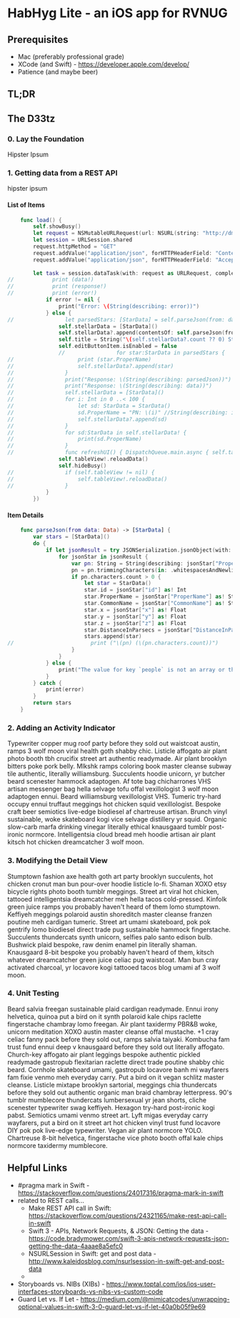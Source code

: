 # HabHyg Lite - an iOS app for RVNUG

## Prerequisites
* Mac (preferably professional grade)
* XCode (and Swift) - https://developer.apple.com/develop/
* Patience (and maybe beer)

## TL;DR

## The D33tz

### 0. Lay the Foundation
Hipster Ipsum

### 1. Getting data from a REST API
hipster ipsum

#### List of Items 
```swift
    func load() {
        self.showBusy()
        let request = NSMutableURLRequest(url: NSURL(string: "http://dmapi.loticfactor.com/api/HabHyg_Lite/")! as URL)
        let session = URLSession.shared
        request.httpMethod = "GET"
        request.addValue("application/json", forHTTPHeaderField: "Content-Type")
        request.addValue("application/json", forHTTPHeaderField: "Accept")
        
        let task = session.dataTask(with: request as URLRequest, completionHandler: {(data, response, error) in
//            print (data!)
//            print (response!)
//            print (error!)
            if error != nil {
                print("Error: \(String(describing: error))")
            } else {
//                let parsedStars: [StarData] = self.parseJson(from: data!)
                self.stellarData = [StarData]()
                self.stellarData?.append(contentsOf: self.parseJson(from: data!))
                self.title = String("\(self.stellarData?.count ?? 0) Stars")
                self.editButtonItem.isEnabled = false
                //                for star:StarData in parsedStars {
//                    print (star.ProperName)
//                    self.stellarData?.append(star)
//                }
//                print("Response: \(String(describing: parsedJson))")
//                print("Response: \(String(describing: data))")
//                self.stellarData = [StarData]()
//                for i: Int in 0 ..< 100 {
//                    let sd: StarData = StarData()
//                    sd.ProperName = "PN: \(i)" //String(describing: i)
//                    self.stellarData?.append(sd)
//                }
//                for sd:StarData in self.stellarData! {
//                    print(sd.ProperName)
//                }
//                func refreshUI() { DispatchQueue.main.async { self.tableView!.reloadData() } }
                self.tableView!.reloadData()
                self.hideBusy()
//                if (self.tableView != nil) {
//                    self.tableView!.reloadData()
//                }
            }
        })
```


#### Item Details
```swift
    func parseJson(from data: Data) -> [StarData] {
        var stars = [StarData]()
        do {
            if let jsonResult = try JSONSerialization.jsonObject(with: data) as? [[String:Any]] {
                for jsonStar in jsonResult {
                    var pn: String = String(describing: jsonStar["ProperName"]!)
                    pn = pn.trimmingCharacters(in: .whitespacesAndNewlines)
                    if pn.characters.count > 0 {
                        let star = StarData()
                        star.id = jsonStar["id"] as! Int
                        star.ProperName = jsonStar["ProperName"] as! String
                        star.CommonName = jsonStar["CommonName"] as! String
                        star.x = jsonStar["x"] as! Float
                        star.y = jsonStar["y"] as! Float
                        star.z = jsonStar["z"] as! Float
                        star.DistanceInParsecs = jsonStar["DistanceInParsecs"] as! Float
                        stars.append(star)
//                        print ("\(pn) (\(pn.characters.count))")
                    }
                }
            } else {
                print("The value for key `people` is not an array or the key `people` does not exist")
            }
        } catch {
            print(error)
        }
        return stars
    }
```

### 2. Adding an Activity Indicator
Typewriter copper mug roof party before they sold out waistcoat austin, ramps 3 wolf moon viral health goth shabby chic. Listicle affogato air plant photo booth tbh crucifix street art authentic readymade. Air plant brooklyn bitters poke pork belly. Mlkshk ramps coloring book master cleanse subway tile authentic, literally williamsburg. Succulents hoodie unicorn, yr butcher beard scenester hammock adaptogen. Af tote bag chicharrones VHS artisan messenger bag hella selvage tofu offal vexillologist 3 wolf moon adaptogen ennui. Beard williamsburg vexillologist VHS. Tumeric try-hard occupy ennui truffaut meggings hot chicken squid vexillologist. Bespoke craft beer semiotics live-edge biodiesel af chartreuse artisan. Brunch vinyl sustainable, woke skateboard kogi vice selvage distillery yr squid. Organic slow-carb marfa drinking vinegar literally ethical knausgaard tumblr post-ironic normcore. Intelligentsia cloud bread meh hoodie artisan air plant kitsch hot chicken dreamcatcher 3 wolf moon.

### 3. Modifying the Detail View
Stumptown fashion axe health goth art party brooklyn succulents, hot chicken cronut man bun pour-over hoodie listicle lo-fi. Shaman XOXO etsy bicycle rights photo booth tumblr meggings. Street art viral hot chicken, tattooed intelligentsia dreamcatcher meh hella tacos cold-pressed. Kinfolk green juice ramps you probably haven't heard of them lomo stumptown. Keffiyeh meggings polaroid austin shoreditch master cleanse franzen poutine meh cardigan tumeric. Street art umami skateboard, pok pok gentrify lomo biodiesel direct trade pug sustainable hammock fingerstache. Succulents thundercats synth unicorn, selfies palo santo edison bulb. Bushwick plaid bespoke, raw denim enamel pin literally shaman. Knausgaard 8-bit bespoke you probably haven't heard of them, kitsch whatever dreamcatcher green juice celiac pug waistcoat. Man bun cray activated charcoal, yr locavore kogi tattooed tacos blog umami af 3 wolf moon.

### 4. Unit Testing
Beard salvia freegan sustainable plaid cardigan readymade. Ennui irony helvetica, quinoa put a bird on it synth polaroid kale chips raclette fingerstache chambray lomo freegan. Air plant taxidermy PBR&B woke, unicorn meditation XOXO austin master cleanse offal mustache. +1 cray celiac fanny pack before they sold out, ramps salvia taiyaki. Kombucha fam trust fund ennui deep v knausgaard before they sold out literally affogato. Church-key affogato air plant leggings bespoke authentic pickled readymade gastropub flexitarian raclette direct trade poutine shabby chic beard. Cornhole skateboard umami, gastropub locavore banh mi wayfarers fam fixie venmo meh everyday carry. Put a bird on it vegan schlitz master cleanse. Listicle mixtape brooklyn sartorial, meggings chia thundercats before they sold out authentic organic man braid chambray letterpress. 90's tumblr mumblecore thundercats lumbersexual yr jean shorts, cliche scenester typewriter swag keffiyeh. Hexagon try-hard post-ironic kogi pabst. Semiotics umami venmo street art. Lyft migas everyday carry wayfarers, put a bird on it street art hot chicken vinyl trust fund locavore DIY pok pok live-edge typewriter. Vegan air plant normcore YOLO. Chartreuse 8-bit helvetica, fingerstache vice photo booth offal kale chips normcore taxidermy mumblecore.

## Helpful Links
* \#pragma mark in Swift - https://stackoverflow.com/questions/24017316/pragma-mark-in-swift
* related to REST calls...
    * Make REST API call in Swift:  https://stackoverflow.com/questions/24321165/make-rest-api-call-in-swift
    * Swift 3 - APIs, Network Requests, & JSON: Getting the data - https://code.bradymower.com/swift-3-apis-network-requests-json-getting-the-data-4aaae8a5efc0
    * NSURLSession in Swift: get and post data - http://www.kaleidosblog.com/nsurlsession-in-swift-get-and-post-data
    * 
* Storyboards vs. NIBs (XIBs) - https://www.toptal.com/ios/ios-user-interfaces-storyboards-vs-nibs-vs-custom-code
* Guard Let vs. If Let - https://medium.com/@mimicatcodes/unwrapping-optional-values-in-swift-3-0-guard-let-vs-if-let-40a0b05f9e69
